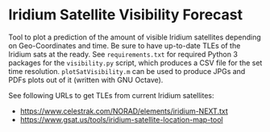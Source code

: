 # Iridium Satellite Visibility Forecast

Tool to plot a prediction of the amount of visible Iridium satellites depending on Geo-Coordinates and time. Be sure to have up-to-date TLEs of the Iridium sats at the ready. See `requirements.txt` for required Python 3 packages for the `visibility.py` script, which produces a CSV file for the set time resolution. `plotSatVisibility.m` can be used to produce JPGs and PDFs plots out of it (written with GNU Octave).

See following URLs to get TLEs from current Iridium satellites:
- https://www.celestrak.com/NORAD/elements/iridium-NEXT.txt
- https://www.gsat.us/tools/iridium-satellite-location-map-tool
